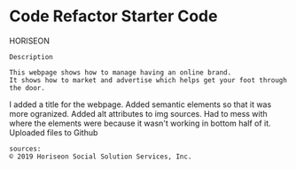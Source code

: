 # Code Refactor Starter Code
HORISEON

~~~~~~~~~~~~~~~
Description

This webpage shows how to manage having an online brand.
It shows how to market and advertise which helps get your foot through the door.
~~~~~~~~~~~~~~~
I added a title for the webpage.
Added semantic elements so that it was more ogranized.
Added alt attributes to img sources.
Had to mess with where the <content> elements were because it wasn't working in bottom half of it.
Uploaded files to Github

~~~~~~~~~~~~~~~
sources:
© 2019 Horiseon Social Solution Services, Inc.

